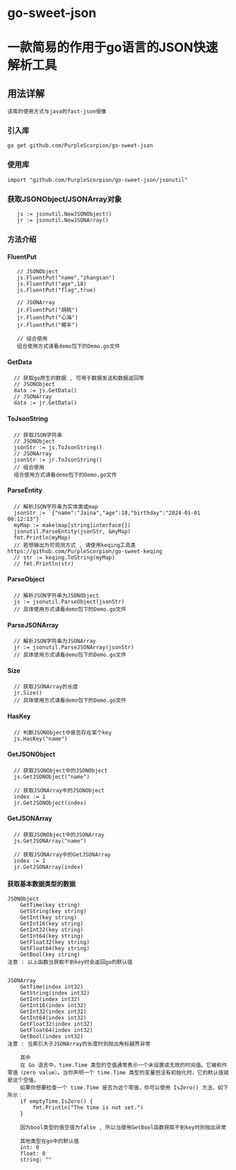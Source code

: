 
# go-sweet-json
# 一款简易的作用于go语言的JSON快速解析工具

## 用法详解
`该库的使用方式与java的fast-json很像`
### 引入库
`go get github.com/PurpleScorpion/go-sweet-json`
### 使用库
`import "github.com/PurpleScorpion/go-sweet-json/jsonutil"`

### 获取JSONObject/JSONArray对象
```text
   js := jsonutil.NewJSONObject()
   jr := jsonutil.NewJSONArray()
```
### 方法介绍

#### FluentPut

```text
   // JSONObject
   js.FluentPut("name","zhangsan")
   js.FluentPut("age",18)
   js.FluentPut("flag",true)
   
   // JSONArray
   jr.FluentPut("胡桃")
   jr.FluentPut("心海")
   jr.FluentPut("椰羊")
   
   // 组合使用
   组合使用方式请看demo包下的Demo.go文件
```

#### GetData

```text
  // 获取go原生的数据 , 可用于数据发送和数据返回等
  // JSONObject
  data := js.GetData()
  // JSONArray
  data := jr.GetData()
```

#### ToJsonString

```text
  // 获取JSON字符串
  // JSONObject
  jsonStr := js.ToJsonString()
  // JSONArray
  jsonStr := jr.ToJsonString()
  // 组合使用
  组合使用方式请看demo包下的Demo.go文件
```

#### ParseEntity
```text 
  // 解析JSON字符串为实体类或map
  jsonStr := `{"name":"Jaina","age":18,"birthday":"2024-01-01 00:12:13"}`
  myMap := make(map[string]interface{})
  jsonutil.ParseEntity(jsonStr, &myMap)
  fmt.Println(myMap)
  // 若想输出为可观测方式 , 请使用keqing工具类 https://github.com/PurpleScorpion/go-sweet-keqing
  // str := keqing.ToString(myMap)
  // fmt.Println(str)
```

#### ParseObject
```text 
  // 解析JSON字符串为JSONObject
  js := jsonutil.ParseObject(jsonStr)
  // 具体使用方式请看demo包下的Demo.go文件
```

#### ParseJSONArray
```text
  // 解析JSON字符串为JSONArray
  jr := jsonutil.ParseJSONArray(jsonStr)
  // 具体使用方式请看demo包下的Demo.go文件
```

#### Size
```text
  // 获取JSONArray的长度
  jr.Size()
  // 具体使用方式请看demo包下的Demo.go文件
```

#### HasKey
```text
  // 判断JSONObject中是否存在某个key
  js.HasKey("name")
```

#### GetJSONObject
```text
  // 获取JSONObject中的JSONObject
  js.GetJSONObject("name")
  
  // 获取JSONArray中的JSONObject
  index := 1
  jr.GetJSONObject(index)
```

#### GetJSONArray
```text
  // 获取JSONObject中的JSONArray
  js.GetJSONArray("name")

  // 获取JSONArray中的GetJSONArray
  index := 1
  jr.GetJSONArray(index)
```

#### 获取基本数据类型的数据
```text
JSONObject
    GetTime(key string)
    GetString(key string)
    GetInt(key string)
    GetInt16(key string)
    GetInt32(key string)
    GetInt64(key string)
    GetFloat32(key string)
    GetFloat64(key string)
    GetBool(key string)
注意 : 以上函数当获取不到key时会返回go的默认值


JSONArray
    GetTime(index int32)
    GetString(index int32)
    GetInt(index int32)
    GetInt16(index int32)
    GetInt32(index int32)
    GetInt64(index int32)
    GetFloat32(index int32)
    GetFloat64(index int32)
    GetBool(index int32)
注意 : 当索引大于JSONArray的长度时则抛出角标越界异常
    
    其中 
    在 Go 语言中，time.Time 类型的空值通常表示一个未设置或无效的时间值。它被称作零值（zero value）。当你声明一个 time.Time 类型的变量但没有初始化时，它的默认值就是这个空值。
    如果你想要检查一个 time.Time 是否为这个零值，你可以使用 IsZero() 方法，如下所示：
    if emptyTime.IsZero() {
        fmt.Println("The time is not set.")
    }
    
    因为bool类型的值空值为false , 所以当使用GetBool函数获取不到key时则抛出异常

    其他类型在go中的默认值
    int: 0
    float: 0
    string: ""
```